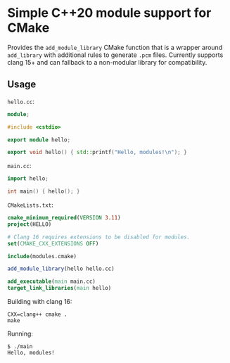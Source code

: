 # Simple C++20 module support for CMake

Provides the `add_module_library` CMake function that is a wrapper around `add_library` with additional rules to generate `.pcm` files. Currently supports clang 15+ and can fallback to a non-modular library for compatibility.

## Usage

`hello.cc`:
```c++
module;

#include <cstdio>

export module hello;

export void hello() { std::printf("Hello, modules!\n"); }
```

`main.cc`:
```c++
import hello;

int main() { hello(); }
```

`CMakeLists.txt`:
```cmake
cmake_minimum_required(VERSION 3.11)
project(HELLO)

# Clang 16 requires extensions to be disabled for modules.
set(CMAKE_CXX_EXTENSIONS OFF)

include(modules.cmake)

add_module_library(hello hello.cc)

add_executable(main main.cc)
target_link_libraries(main hello)
```

Building with clang 16:

```
CXX=clang++ cmake .
make
```

Running:

```
$ ./main
Hello, modules!
```
